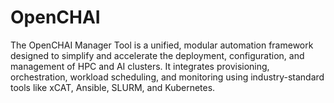 # OpenCHAI
The OpenCHAI Manager Tool is a unified, modular automation framework designed to simplify and accelerate the deployment, configuration, and management of HPC and AI clusters. It integrates provisioning, orchestration, workload scheduling, and monitoring using industry-standard tools like xCAT, Ansible, SLURM, and Kubernetes.
